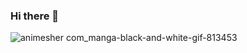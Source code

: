 ### Hi there 👋
![animesher com_manga-black-and-white-gif-813453](https://user-images.githubusercontent.com/122628569/232551881-68585433-6383-43d5-a439-8e0bb19b159c.gif)

<!--
**Suzaalx/Suzaalx** is a ✨ _special_ ✨ repository because its `README.md` (this file) appears on your GitHub profile.

Here are some ideas to get you started:

- 🔭 I’m currently working on ...
- 🌱 I’m currently learning ...
- 👯 I’m looking to collaborate on ...
- 🤔 I’m looking for help with ...
- 💬 Ask me about ...
- 📫 How to reach me: ...
- 😄 Pronouns: ...
- ⚡ Fun fact: ...
-->
